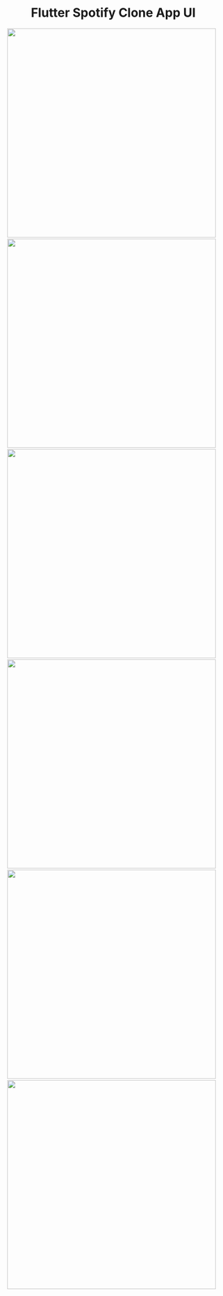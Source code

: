 <b><h1 align="center">Flutter Spotify Clone App UI</h1></b>

<div class="photo-container" align="center">
  <img src="https://github.com/ernklyc/flutter_spotify_clone_ui/blob/main/ss/1.png" height="480",width="270">
  &nbsp;
  <img src="https://github.com/ernklyc/flutter_spotify_clone_ui/blob/main/ss/2.png" height="480",width="270">
  &nbsp;
  <img src="https://github.com/ernklyc/flutter_spotify_clone_ui/blob/main/ss/3.png" height="480",width="270">
  &nbsp;
  <img src="https://github.com/ernklyc/flutter_spotify_clone_ui/blob/main/ss/4.png" height="480",width="270">
  &nbsp;
  <img src="https://github.com/ernklyc/flutter_spotify_clone_ui/blob/main/ss/5.png" height="480",width="270">
  &nbsp;
  <img src="https://github.com/ernklyc/flutter_spotify_clone_ui/blob/main/ss/6.png" height="480",width="270">
  &nbsp;
</div>

